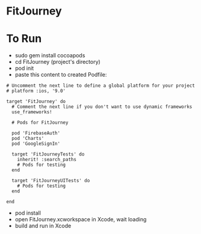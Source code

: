 # FitJourney
# To Run
* sudo gem install cocoapods
* cd FitJourney (project's directory)
* pod init
* paste this content to created Podfile:<br>
``` 
# Uncomment the next line to define a global platform for your project
# platform :ios, '9.0'

target 'FitJourney' do
  # Comment the next line if you don't want to use dynamic frameworks
  use_frameworks!

  # Pods for FitJourney

  pod 'FirebaseAuth'
  pod 'Charts'
  pod 'GoogleSignIn'
  
  target 'FitJourneyTests' do
    inherit! :search_paths
    # Pods for testing
  end

  target 'FitJourneyUITests' do
    # Pods for testing
  end

end 
```
* pod install
* open FitJourney.xcworkspace in Xcode, wait loading
* build and run in Xcode
